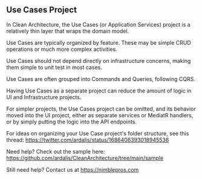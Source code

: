 ## Use Cases Project

In Clean Architecture, the Use Cases (or Application Services) project is a relatively thin layer that wraps the domain model.

Use Cases are typically organized by feature. These may be simple CRUD operations or much more complex activities.

Use Cases should not depend directly on infrastructure concerns, making them simple to unit test in most cases.

Use Cases are often grouped into Commands and Queries, following CQRS.

Having Use Cases as a separate project can reduce the amount of logic in UI and Infrastructure projects.

For simpler projects, the Use Cases project can be omitted, and its behavior moved into the UI project, either as separate services or MediatR handlers, or by simply putting the logic into the API endpoints.

For ideas on organizing your Use Case project's folder structure, see this thread:
https://twitter.com/ardalis/status/1686406393018945536

Need help? Check out the sample here:
https://github.com/ardalis/CleanArchitecture/tree/main/sample

Still need help?
Contact us at https://nimblepros.com
